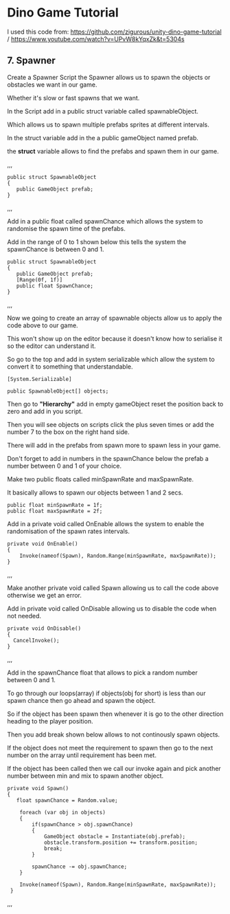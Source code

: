 # Dino Game Tutorial

I used this code from: https://github.com/zigurous/unity-dino-game-tutorial /
https://www.youtube.com/watch?v=UPvW8kYqxZk&t=5304s

## 7. Spawner

Create a Spawner Script the Spawner allows us to spawn the objects or obstacles we want in our game.

Whether it's slow or fast spawns that we want.

In the Script add in a public struct variable called spawnableObject.

Which allows us to spawn multiple prefabs sprites at different intervals.

In the struct variable add in the a public gameObject named prefab.

the **struct** variable allows to find the prefabs and spawn them in our game.

,,,

    public struct SpawnableObject 
    {
       public GameObject prefab;
    }

,,,

Add in a public float called spawnChance which allows the system to randomise the spawn time of the prefabs.

Add in the range of 0 to 1 shown below this tells the system the spawnChance is between 0 and 1.

    public struct SpawnableObject 
    {
       public GameObject prefab;
       [Range(0f, 1f)]
       public float SpawnChance;
    }
,,,

Now we going to create an array of spawnable objects allow us to apply the code above to our game.

This won't show up on the editor because it doesn't know how to serialise it so the editor can understand it.

So go to the top and add in system serializable which allow the system to convert it to something that understandable.

    [System.Serializable]

    public SpawnableObject[] objects;

Then go to **"Hierarchy"** add in empty gameObject reset the position back to zero and add in you script.

Then you will see objects on scripts click the plus seven times or add the number 7 to the box on the right hand side.

There will add in the prefabs from spawn more to spawn less in your game.

Don't forget to add in numbers in the spawnChance below the prefab a number between 0 and 1 of your choice.

Make two public floats called minSpawnRate and maxSpawnRate.

It basically allows to spawn our objects between 1 and 2 secs.

    public float minSpawnRate = 1f;
    public float maxSpawnRate = 2f;

Add in a private void called OnEnable allows the system to enable the randomisation of the spawn rates intervals.

    private void OnEnable() 
    {
        Invoke(nameof(Spawn), Random.Range(minSpawnRate, maxSpawnRate));
    }
,,,

Make another private void called Spawn allowing us to call the code above otherwise we get an error.

Add in private void called OnDisable allowing us to disable the code when not needed.

    private void OnDisable()
    {
      CancelInvoke();
    }
,,,

Add in the spawnChance float that allows to pick a random number between 0 and 1.

To go through our loops(array) if objects(obj for short) is less than our spawn chance then go ahead and spawn the object.

So if the object has been spawn then whenever it is go to the other direction heading to the player position.

Then you add break shown below allows to not continously spawn objects.

If the object does not meet the requirement to spawn then go to the next number on the array until requirement has been met. 

If the object has been called then we call our invoke again and pick another number between min and mix to spawn another object.

    private void Spawn()
    {
       float spawnChance = Random.value;

        foreach (var obj in objects) 
        {
            if(spawnChance > obj.spawnChance) 
            {
                GameObject obstacle = Instantiate(obj.prefab);
                obstacle.transform.position += transform.position;
                break;
            }

            spawnChance -= obj.spawnChance;
        }

        Invoke(nameof(Spawn), Random.Range(minSpawnRate, maxSpawnRate));
     }

,,,